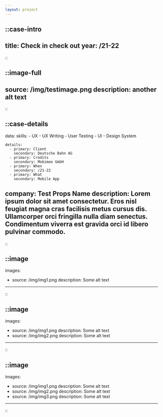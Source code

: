 ```yaml
---
layout: project
---
```




::case-intro
---
title: Check in check out
year: /21-22
---
::

::image-full
---
source: /img/testimage.png
description: another alt text
---
::

::case-details
---
data:
    skills:
      - UX
      - UX Writing
      - User Testing
      - UI
      - Design System

    details:
      - primary: Client
        secondary: Deutsche Bahn AG
      - primary: Credits
        secondary: Mobimeo GmbH
      - primary: When
        secondary: /21-22
      - primary: What
        secondary: Mobile App
        
company: Test Props Name
description: Lorem ipsum dolor sit amet consectetur. Eros nisl feugiat magna cras facilisis metus cursus dis. Ullamcorper orci fringilla nulla diam senectus. Condimentum viverra est gravida orci id libero pulvinar commodo.
---
::


::image
---
images:
  - source: /img/img1.png
    description: Some alt text
---
::

::image
---
images:
  - source: /img/img1.png
    description: Some alt text
  - source: /img/img2.png
    description: Some alt text
---
::

::image
---
images:
  - source: /img/img1.png
    description: Some alt text
  - source: /img/img2.png
    description: Some alt text
  - source: /img/img3.png
    description: Some alt text
---
::
